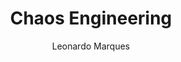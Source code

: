 ---
layout: post
title: "Chaos Engineering"
author: "Leonardo Marques"
categories: chaos
tags: [chaos]
image: software.jpg
---